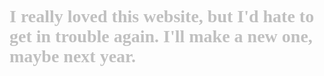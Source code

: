 <head>

  <body>
  <style>
    @font-face {
  font-family: 'Font';
  src: url('Font.ttf') format('truetype');
}
    h1 {
  font-family: 'Font';
   color: #c0c0c0;
}
    </style>
  <title>Fun while iit lasted.</title>
  </body>
  <h1>I really loved this website, but I'd hate to get in trouble again. I'll make a new one, maybe next year.</h1>
</head>
 
